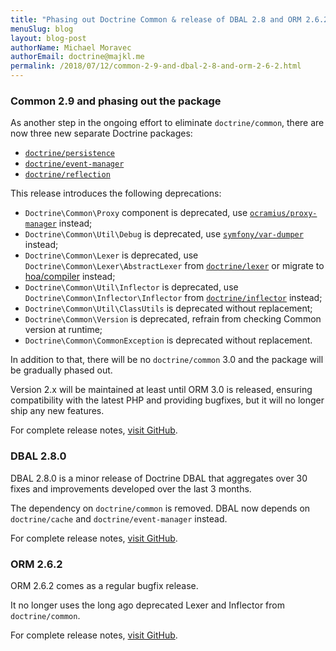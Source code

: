 ```yaml
---
title: "Phasing out Doctrine Common & release of DBAL 2.8 and ORM 2.6.2"
menuSlug: blog
layout: blog-post
authorName: Michael Moravec
authorEmail: doctrine@majkl.me
permalink: /2018/07/12/common-2-9-and-dbal-2-8-and-orm-2-6-2.html
---
```


### Common 2.9 and phasing out the package

As another step in the ongoing effort to eliminate `doctrine/common`,
there are now three new separate Doctrine packages:

 * [`doctrine/persistence`](https://github.com/doctrine/persistence)
 * [`doctrine/event-manager`](https://github.com/doctrine/event-manager)
 * [`doctrine/reflection`](https://github.com/doctrine/reflection)

This release introduces the following deprecations:

 * `Doctrine\Common\Proxy` component is deprecated, use
   [`ocramius/proxy-manager`](https://github.com/ocramius/ProxyManager) instead;
 * `Doctrine\Common\Util\Debug` is deprecated, use
   [`symfony/var-dumper`](https://github.com/symfony/var-dumper) instead;
 * `Doctrine\Common\Lexer` is deprecated, use `Doctrine\Common\Lexer\AbstractLexer`
   from [`doctrine/lexer`](https://github.com/doctrine/lexer) or migrate to
   [hoa/compiler](https://github.com/hoaproject/Compiler) instead;
 * `Doctrine\Common\Util\Inflector` is deprecated, use `Doctrine\Common\Inflector\Inflector`
   from [`doctrine/inflector`](https://github.com/doctrine/inflector) instead;
 * `Doctrine\Common\Util\ClassUtils` is deprecated without replacement;
 * `Doctrine\Common\Version` is deprecated, refrain from checking Common version at runtime;
 * `Doctrine\Common\CommonException` is deprecated without replacement.

In addition to that, there will be no `doctrine/common` 3.0 and the package
will be gradually phased out.

Version 2.x will be maintained at least until ORM 3.0 is released, ensuring
compatibility with the latest PHP and providing bugfixes, but it will
no longer ship any new features.

For complete release notes,
[visit GitHub](https://github.com/doctrine/common/releases/tag/v2.9.0).

### DBAL 2.8.0

DBAL 2.8.0 is a minor release of Doctrine DBAL that aggregates over
30 fixes and improvements developed over the last 3 months.

The dependency on `doctrine/common` is removed. DBAL now
depends on `doctrine/cache` and `doctrine/event-manager` instead.

For complete release notes,
[visit GitHub](https://github.com/doctrine/dbal/releases/tag/v2.8.0).

### ORM 2.6.2

ORM 2.6.2 comes as a regular bugfix release.

It no longer uses the long ago deprecated Lexer and Inflector from `doctrine/common`.

For complete release notes,
[visit GitHub](https://github.com/doctrine/doctrine2/releases/tag/v2.6.2).
